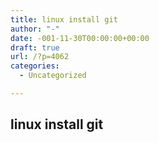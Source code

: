 ```yaml
---
title: linux install git
author: "-"
date: -001-11-30T00:00:00+00:00
draft: true
url: /?p=4062
categories:
  - Uncategorized

---
```

## linux install git
